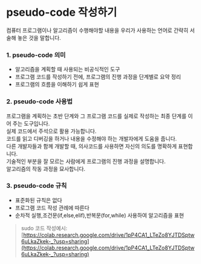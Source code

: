 # pseudo-code 작성하기

컴퓨터 프로그램이나 알고리즘이 수행해야할 내용을 우리가 사용하는 언어로 간략히 서술해 놓은 것을 말합니다. 

### 1. pseudo-code 의미  
 
* 알고리즘을 계획할 때 사용되는 비공식적인 도구
* 프로그램 코드를 작성하기 전에, 프로그램의 진행 과정을 단계별로 요약 정리
* 프로그램의 흐름을 이해하기 쉽게 표현

### 2. pseudo-code 사용법  

프로그램을 계획하는 초반 단계와 그 프로그램 코드를 실제로 작성하는 최종 단계를 이어 주는 도구입니다.   
실제 코드에서 주석으로 활용 가능합니다.  
코드를 읽고 디버깅을 하거나 내용을 수정해야 하는 개발자에게 도움을 줍니다.  
다른 개발자들과 함께 개발할 때, 의사코드를 사용하면 자신의 의도를 명확하게 표현합니다.  
기술적인 부분을 잘 모르는 사람에게 프로그램의 진행 과정을 설명합니다.  
알고리즘의 작동 과정을 묘사합니다.  

### 3. pseudo-code 규칙  

* 표준화된 규칙은 없다
* 프로그램 코드 작성 관례에 따른다
* 순차적 실행,조건문(if,else,elif),반복문(for,while) 사용하여 알고리즘을 표현

> sudo 코드 작성예시: [https://colab.research.google.com/drive/1pP4CA1_LTeZo8YJTDSptw6uLkaZkek-_?usp=sharing](https://colab.research.google.com/drive/1pP4CA1_LTeZo8YJTDSptw6uLkaZkek-_?usp=sharing)

